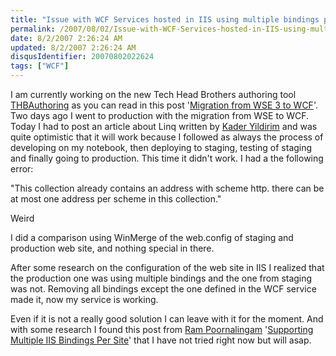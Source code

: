 ```yaml
---
title: "Issue with WCF Services hosted in IIS using multiple bindings per site"
permalink: /2007/08/02/Issue-with-WCF-Services-hosted-in-IIS-using-multiple-bindings-per-site/
date: 8/2/2007 2:26:24 AM
updated: 8/2/2007 2:26:24 AM
disqusIdentifier: 20070802022624
tags: ["WCF"]
---
```

I am currently working on the new Tech Head Brothers authoring tool [THBAuthoring](http://www.codeplex.com/THBAuthoring) as you can read in this post '[Migration from WSE 3 to WCF](http://weblogs.asp.net/lkempe/archive/2007/06/27/migration-from-wse-3-to-wcf.aspx)'. Two days ago I went to production with the migration from WSE to WCF. Today I had to post an article about Linq written by [Kader Yildirim](http://www.techheadbrothers.com/Auteurs.aspx?Id=491e538c-0a65-46fc-8c7f-ebf7ee0e56ab) and was quite optimistic that it will work because I followed as always the process of developing on my notebook, then deploying to staging, testing of staging and finally going to production. This time it didn't work. I had a the following error: 

"This collection already contains an address with scheme http. there can be at most one address per scheme in this collection."
<!-- more -->

Weird

I did a comparison using WinMerge of the web.config of staging and production web site, and nothing special in there.

After some research on the configuration of the web site in IIS I realized that the production one was using multiple bindings and the one from staging was not. Removing all bindings except the one defined in the WCF service made it, now my service is working.

Even if it is not a really good solution I can leave with it for the moment. And with some research I found this post from [Ram Poornalingam](http://blogs.msdn.com/rampo/default.aspx) '[Supporting Multiple IIS Bindings Per Site](http://blogs.msdn.com/rampo/archive/2007/06/15/supporting-multiple-iis-bindings-per-site.aspx)' that I have not tried right now but will asap.
